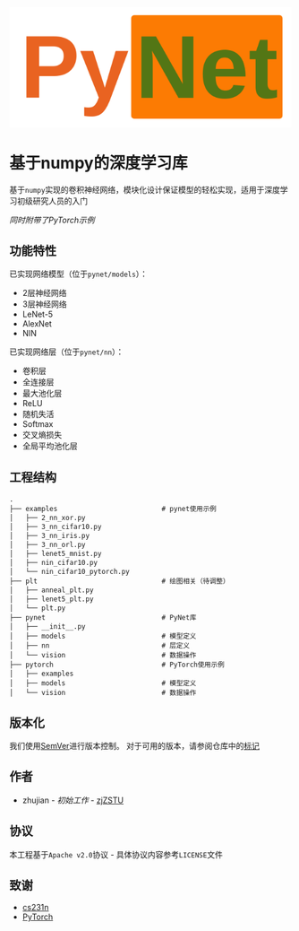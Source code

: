 
![](imgs/logo.png)

# 基于numpy的深度学习库

基于`numpy`实现的卷积神经网络，模块化设计保证模型的轻松实现，适用于深度学习初级研究人员的入门

*同时附带了PyTorch示例*

## 功能特性

已实现网络模型（位于`pynet/models`）：

* 2层神经网络
* 3层神经网络
* LeNet-5
* AlexNet
* NIN

已实现网络层（位于`pynet/nn`）：

* 卷积层
* 全连接层
* 最大池化层
* ReLU
* 随机失活
* Softmax
* 交叉熵损失
* 全局平均池化层

## 工程结构

```
.
├── examples                          # pynet使用示例
│   ├── 2_nn_xor.py
│   ├── 3_nn_cifar10.py
│   ├── 3_nn_iris.py
│   ├── 3_nn_orl.py
│   ├── lenet5_mnist.py
│   ├── nin_cifar10.py
│   └── nin_cifar10_pytorch.py
├── plt                               # 绘图相关（待调整）
│   ├── anneal_plt.py
│   ├── lenet5_plt.py
│   └── plt.py
├── pynet                             # PyNet库
│   ├── __init__.py
│   ├── models                        # 模型定义
│   ├── nn                            # 层定义
│   └── vision                        # 数据操作
├── pytorch                           # PyTorch使用示例
│   ├── examples                      
│   ├── models                        # 模型定义
│   └── vision                        # 数据操作
```

## 版本化

我们使用[SemVer](http://semver.org/)进行版本控制。 对于可用的版本，请参阅仓库中的[标记](https://github.com/zjZSTU/PyNet/releases)

## 作者

* zhujian - *初始工作* - [zjZSTU](https://github.com/zjZSTU)

## 协议

本工程基于`Apache v2.0`协议 - 具体协议内容参考`LICENSE`文件

## 致谢

* [cs231n](http://cs231n.github.io/)
* [PyTorch](https://pytorch.org/)